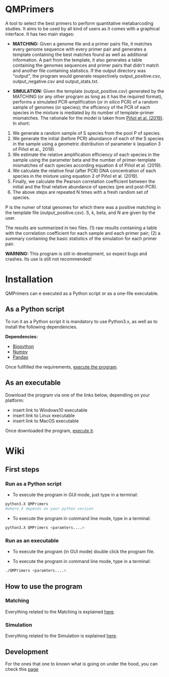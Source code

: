 # QMPrimers
A tool to select the best primers to perform quantitative metabarcoding studies. It aims to be used by all kind of users as it comes with a graphical interface. It has two main stages:
* **MATCHING:** Given a genome file and a primer pairs file, it matches every genome sequence with every primer pair and generates a template containing the best matches found as well as additional information. A part from the template, it also generates a table containing the genomes sequences and primer pairs that didn't match and another file containing statistics. If the output directory was "output", the program would generate respectively output_positive.csv, output_negative.csv and output_stats.txt.

* **SIMULATION:** Given the template (output_positive.csv) generated by the MATCHING (or any other program as long as it has the required format), performs a simulated PCR-amplification (or _in silico_ PCR) of a random sample of genomes (or species); the effciency of the PCR of each species in the mixture is mediated by its number of template-primer mismatches. The rationale for the model is taken from [Piñol et al. (2019)](https://onlinelibrary.wiley.com/doi/abs/10.1111/mec.14776). In short:

1. We generate a random sample of S species from the pool P of species.
2. We generate the initial (before PCR) abundance of each of the S species in the sample using a geometric distribution of parameter k (equation 3 of Piñol et al., 2019). 
3. We estimate the relative amplification efficiency of each species in the sample using the parameter beta and the number of primer-template mismatches of each species according equation 4 of Piñol et al. (2019).
4. We calculate the relative final (after PCR) DNA concentration of each species in the mixture using equation 2 of Piñol et al. (2019).
5. Finally, we calculate the Pearson correlation coefficient between the initial and the final relative abundance of species (pre and post-PCR). 
6. The above steps are repeated N times with a fresh random set of species.

P is the numer of total genomes for which there was a positive matching in the template file (output_positive.csv).
S, k, beta, and N are given by the user.

The results are summarized in two files. (1) raw results containing a table with the correlation coefficient for each sample and each primer pair; (2) a summary containing the basic statistics of the simulation for each primer pair.

**WARNING:** This program is still in development, so expect bugs and crashes. Its use is still not recommended!

# Installation
QMPrimers can e executed as a Python script or as a one-file executable.

## As a Python script
To run it as a Python script it is mandatory to use Python3.x, as well as to install the following dependencies.

**Dependencies:**
- [Biopython](https://biopython.org)
- [Numpy](http://www.numpy.org)
- [Pandas](https://pandas.pydata.org)

Once fullfilled the requirements, [execute the program](#run-as-a-python-script).

## As an executable
Download the program via one of the links below, dependiing on your platform:
- insert link to Windows10 executable
- insert link to Linux executable
- insert link to MacOS executable

Once downloaded the program, [execute it](#run-as-an-executable).

# Wiki
## First steps

### Run as a Python script
- To execute the program in GUI mode, just type in a terminal:
```bash
python3.X QMPrimers
#where X depends on your python version
```

- To execute the program in command line mode, type in a terminal:
```bash
python3.X QMPrimers <paramters....>
```
### Run as an executable
- To execute the program (in GUI mode) double click the program file.

- To execute the program in command line mode, type in a terminal:
```bash
./QMPrimers <paramters....>
```
## How to use the program
### Matching
Everything related to the Matching is explained [here](https://github.com/dsoldevila/QMPrimers/wiki/Matching).

### Simulation
Everything related to the Simulation is explained [here](https://github.com/dsoldevila/QMPrimers/wiki/Simulation).

## Development
For the ones that one to known what is going on under the hood, you can check this [page](https://github.com/dsoldevila/QMPrimers/wiki/Implementation)


